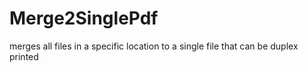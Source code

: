 # Merge2SinglePdf
merges all files in a specific location to a single file that can be duplex printed
